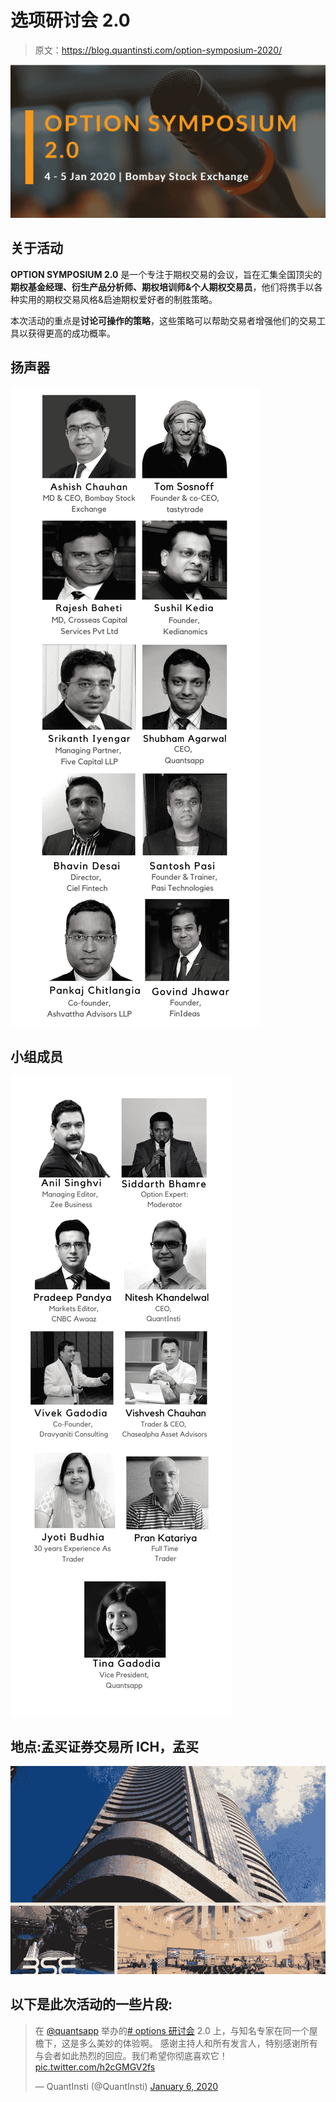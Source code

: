 # 选项研讨会 2.0

> 原文：<https://blog.quantinsti.com/option-symposium-2020/>

![](img/ae72610a7afe5de82bb858ce6692ad47.png)

## 关于活动

**OPTION SYMPOSIUM 2.0** 是一个专注于期权交易的会议，旨在汇集全国顶尖的**期权基金经理、衍生产品分析师、期权培训师&个人期权交易员**，他们将携手以各种实用的期权交易风格&启迪期权爱好者的制胜策略。

本次活动的重点是**讨论可操作的策略**，这些策略可以帮助交易者增强他们的交易工具以获得更高的成功概率。

## 扬声器

![](img/c98135d9b0239ba6bb7e9464bad68ddc.png)

## 小组成员

![](img/d04292db61d326cea6fd2445f4d51891.png)

## **地点:孟买证券交易所 ICH，孟买**

![](img/38ebb3bbe172ec8c2ac6086d19ac7a86.png)

## **以下是此次活动的一些片段:**



> 在 [@quantsapp](https://twitter.com/quantsapp?ref_src=twsrc%5Etfw) 举办的[# options 研讨会](https://twitter.com/hashtag/OptionsSymposium?src=hash&ref_src=twsrc%5Etfw) 2.0 上，与知名专家在同一个屋檐下，这是多么美妙的体验啊。
> 感谢主持人和所有发言人，特别感谢所有与会者如此热烈的回应。我们希望你彻底喜欢它！[pic.twitter.com/h2cGMGV2fs](https://t.co/h2cGMGV2fs)
> 
> — QuantInsti (@QuantInsti) [January 6, 2020](https://twitter.com/QuantInsti/status/1214159966287880194?ref_src=twsrc%5Etfw)

